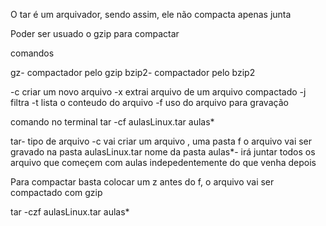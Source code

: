  O tar é um arquivador, sendo assim, ele não compacta apenas junta

Poder ser usuado o gzip para compactar

comandos

gz- compactador pelo gzip
bzip2- compactador pelo bzip2

-c   criar um novo arquivo
-x extrai arquivo de um arquivo compactado
-j filtra
-t lista o conteudo do arquivo
-f uso do arquivo para gravação

comando no terminal
tar -cf aulasLinux.tar aulas*

tar- tipo de arquivo 
-c vai criar um arquivo , uma pasta
f  o arquivo vai ser gravado na pasta
aulasLinux.tar  nome da pasta 
aulas*- irá juntar todos os arquivo que começem com aulas indepedentemente do que venha depois


Para compactar basta colocar um z antes do f, o arquivo vai ser compactado com gzip

tar -czf aulasLinux.tar aulas*



